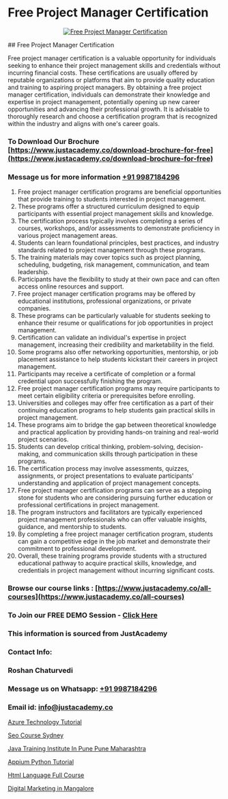# Free Project Manager Certification

<p align="center">
  <a href="https://justacademy.co/course-detail/pmp-certification-training">
    <img src="https://justacademy.co/storage2/course_image/1709713463_course_image.webp" alt="Free Project Manager Certification">
  </a>
</p>
## Free Project Manager Certification

Free project manager certification is a valuable opportunity for individuals seeking to enhance their project management skills and credentials without incurring financial costs. These certifications are usually offered by reputable organizations or platforms that aim to provide quality education and training to aspiring project managers. By obtaining a free project manager certification, individuals can demonstrate their knowledge and expertise in project management, potentially opening up new career opportunities and advancing their professional growth. It is advisable to thoroughly research and choose a certification program that is recognized within the industry and aligns with one's career goals.
### To Download Our Brochure [https://www.justacademy.co/download-brochure-for-free](https://www.justacademy.co/download-brochure-for-free)
### Message us for more information [+91 9987184296](https://api.whatsapp.com/send?phone=919987184296)
1) Free project manager certification programs are beneficial opportunities that provide training to students interested in project management.
2) These programs offer a structured curriculum designed to equip participants with essential project management skills and knowledge.
3) The certification process typically involves completing a series of courses, workshops, and/or assessments to demonstrate proficiency in various project management areas.
4) Students can learn foundational principles, best practices, and industry standards related to project management through these programs.
5) The training materials may cover topics such as project planning, scheduling, budgeting, risk management, communication, and team leadership.
6) Participants have the flexibility to study at their own pace and can often access online resources and support.
7) Free project manager certification programs may be offered by educational institutions, professional organizations, or private companies.
8) These programs can be particularly valuable for students seeking to enhance their resume or qualifications for job opportunities in project management.
9) Certification can validate an individual's expertise in project management, increasing their credibility and marketability in the field.
10) Some programs also offer networking opportunities, mentorship, or job placement assistance to help students kickstart their careers in project management.
11) Participants may receive a certificate of completion or a formal credential upon successfully finishing the program.
12) Free project manager certification programs may require participants to meet certain eligibility criteria or prerequisites before enrolling.
13) Universities and colleges may offer free certification as a part of their continuing education programs to help students gain practical skills in project management.
14) These programs aim to bridge the gap between theoretical knowledge and practical application by providing hands-on training and real-world project scenarios.
15) Students can develop critical thinking, problem-solving, decision-making, and communication skills through participation in these programs.
16) The certification process may involve assessments, quizzes, assignments, or project presentations to evaluate participants' understanding and application of project management concepts.
17) Free project manager certification programs can serve as a stepping stone for students who are considering pursuing further education or professional certifications in project management.
18) The program instructors and facilitators are typically experienced project management professionals who can offer valuable insights, guidance, and mentorship to students.
19) By completing a free project manager certification program, students can gain a competitive edge in the job market and demonstrate their commitment to professional development.
20) Overall, these training programs provide students with a structured educational pathway to acquire practical skills, knowledge, and credentials in project management without incurring significant costs.

### Browse our course links : [https://www.justacademy.co/all-courses](https://www.justacademy.co/all-courses) 
### To Join our FREE DEMO Session - [Click Here](https://www.justacademy.co/register-for-course-demo)


### This information is sourced from JustAcademy
### Contact Info:
### Roshan Chaturvedi
### Message us on Whatsapp: [+91 9987184296](https://api.whatsapp.com/send?phone=919987184296)
### Email id: [info@justacademy.co](mailto:info@justacademy.co)
                
[Azure Technology Tutorial](https://www.linkedin.com/pulse/azure-technology-tutorial-justacademy-bay-area-woi9e?trackingId=kUfgtd32dYhg7iJF9QIRyw%3D%3D&lipi=urn%3Ali%3Apage%3Ad_flagship3_company_admin%3BVfd8WVt8TwCvR4GLG%2BU4Hg%3D%3D)

[Seo Course Sydney](https://www.linkedin.com/pulse/seo-course-sydney-justacademy-chennai-uaekc?trackingId=%2FU3oDgaDkqVz%2BCXadIW0KQ%3D%3D&lipi=urn%3Ali%3Apage%3Ad_flagship3_company_admin%3B1CN8b2GFRWqxwCPWd5SbXw%3D%3D)

[Java Training Institute In Pune Pune Maharashtra](https://medium.com/@mistersumit961/java-training-institute-in-pune-pune-maharashtra-59ffd409d74a)

[Appium Python Tutorial](https://medium.com/@abhidnya.1068/appium-python-tutorial-a858ff91195e)

[Html Language Full Course](https://justacademyin.github.io/justacademy/html-language-full-course)

[Digital Marketing in Mangalore](https://justacademyin.github.io/justacademy/digital-marketing-in-mangalore)

